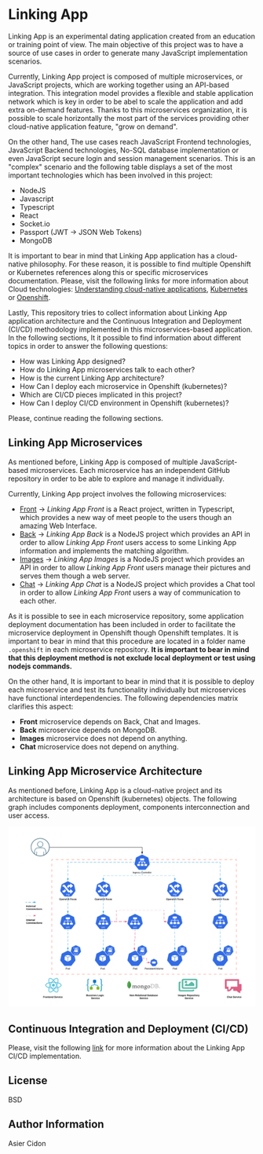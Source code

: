 # Linking App

Linking App is an experimental dating application created from an education or training point of view. The main objective of this project was to have a source of use cases in order to generate many JavaScript implementation scenarios.

Currently, Linking App project is composed of multiple microservices, or JavaScript projects, which are working together using an API-based integration. This integration model provides a flexible and stable application network which is key in order to be abel to scale the application and add extra on-demand features. Thanks to this microservices organization, it is possible to scale horizontally the most part of the services providing other cloud-native application feature, "grow on demand".

On the other hand, The use cases reach JavaScript Frontend technologies, JavaScript Backend technologies, No-SQL database implementation or even JavaScript secure login and session management scenarios. This is an "complex" scenario and the following table displays a set of the most important technologies which has been involved in this project:

-   NodeJS
-   Javascript
-   Typescript
-   React
-   Socket.io
-   Passport (JWT -> JSON Web Tokens)
-   MongoDB

It is important to bear in mind that Linking App application has a cloud-native philosophy. For these reason, it is possible to find multiple Openshift or Kubernetes references along this or specific microservices documentation. Please, visit the following links for more information about Cloud technologies: [Understanding cloud-native applications](https://www.redhat.com/en/topics/cloud-native-apps), [Kubernetes](https://kubernetes.io/) or [Openshift](https://www.openshift.com/).

Lastly, This repository tries to collect information about Linking App application architecture and the Continuous Integration and Deployment (CI/CD) methodology implemented in this microservices-based application. In the following sections, It it possible to find information about different topics in order to answer the following questions:

-   How was Linking App designed?
-   How do Linking App microservices talk to each other?
-   How is the current Linking App architecture?
-   How Can I deploy each microservice in Openshift (kubernetes)?
-   Which are CI/CD pieces implicated in this project?
-   How Can I deploy CI/CD environment in Openshift (kubernetes)?

Please, continue reading the following sections.

## Linking App Microservices

As mentioned before, Linking App is composed of multiple JavaScript-based microservices. Each microservice has an independent GitHub repository in order to be able to explore and manage it individually.

Currently, Linking App project involves the following microservices:

-   [Front](https://github.com/acidonper/linking-app-front.git) -> _Linking App Front_ is a React project, written in Typescript, which provides a new way of meet people to the users though an amazing Web Interface.
-   [Back](https://github.com/acidonper/linking-app-back.git) -> _Linking App Back_ is a NodeJS project which provides an API in order to allow _Linking App Front_ users access to some Linking App information and implements the matching algorithm.
-   [Images](https://github.com/acidonper/linking-app-images.git) -> _Linking App Images_ is a NodeJS project which provides an API in order to allow _Linking App Front_ users manage their pictures and serves them though a web server.
-   [Chat](https://github.com/acidonper/linking-app-chat.git) -> _Linking App Chat_ is a NodeJS project which provides a Chat tool in order to allow _Linking App Front_ users a way of communication to each other.

As it is possible to see in each microservice repository, some application deployment documentation has been included in order to facilitate the microservice deployment in Openshift though Openshift templates. It is important to bear in mind that this procedure are located in a folder name `.openshift` in each microservice repository. **It is important to bear in mind that this deployment method is not exclude local deployment or test using nodejs commands.**

On the other hand, It is important to bear in mind that it is possible to deploy each microservice and test its functionality individually but microservices have functional interdependencies. The following dependencies matrix clarifies this aspect:

-   **Front** microservice depends on Back, Chat and Images.
-   **Back** microservice depends on MongoDB.
-   **Images** microservice does not depend on anything.
-   **Chat** microservice does not depend on anything.

## Linking App Microservice Architecture

As mentioned before, Linking App is a cloud-native project and its architecture is based on Openshift (kubernetes) objects. The following graph includes components deployment, components interconnection and user access.

![LinkingApp_Microservices_Diagram](./docs/linkingapp_microservices_diagram.png)

## Continuous Integration and Deployment (CI/CD)

Please, visit the following [link](./cicd/README.md) for more information about the Linking App CI/CD implementation.

## License

BSD

## Author Information

Asier Cidon
